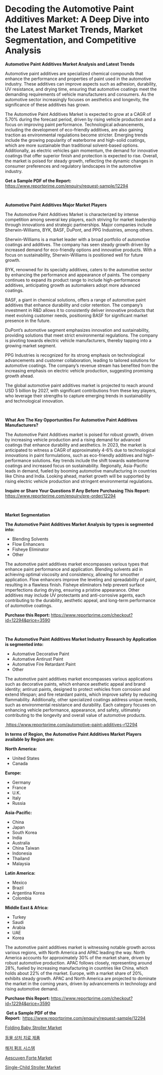 <p><h1>Decoding the Automotive Paint Additives Market: A Deep Dive into the Latest Market Trends, Market Segmentation, and Competitive Analysis</h1></p><p><strong>Automotive Paint Additives Market Analysis and Latest Trends</strong></p>
<p><p>Automotive paint additives are specialized chemical compounds that enhance the performance and properties of paint used in the automotive industry. These additives can improve aspects such as adhesion, durability, UV resistance, and drying time, ensuring that automotive coatings meet the demanding requirements of vehicle manufacturers and consumers. As the automotive sector increasingly focuses on aesthetics and longevity, the significance of these additives has grown.</p><p>The Automotive Paint Additives Market is expected to grow at a CAGR of 5.70% during the forecast period, driven by rising vehicle production and a focus on improving paint performance. Technological advancements, including the development of eco-friendly additives, are also gaining traction as environmental regulations become stricter. Emerging trends include the growing popularity of waterborne and high-solid coatings, which are more sustainable than traditional solvent-based options. Additionally, as electric vehicles gain momentum, the demand for innovative coatings that offer superior finish and protection is expected to rise. Overall, the market is poised for steady growth, reflecting the dynamic changes in consumer preferences and regulatory landscapes in the automotive industry.</p></p>
<p><strong>Get a Sample PDF of the Report:&nbsp;</strong> <a href="https://www.reportprime.com/enquiry/request-sample/12294">https://www.reportprime.com/enquiry/request-sample/12294</a></p>
<p>&nbsp;</p>
<p><strong>Automotive Paint Additives Major Market Players</strong></p>
<p><p>The Automotive Paint Additives Market is characterized by intense competition among several key players, each striving for market leadership through innovations and strategic partnerships. Major companies include Sherwin-Williams, BYK, BASF, DuPont, and PPG Industries, among others.</p><p>Sherwin-Williams is a market leader with a broad portfolio of automotive coatings and additives. The company has seen steady growth driven by increased demand for eco-friendly options and innovative products. With a focus on sustainability, Sherwin-Williams is positioned well for future growth.</p><p>BYK, renowned for its specialty additives, caters to the automotive sector by enhancing the performance and appearance of paints. The company continues to expand its product range to include high-performance additives, anticipating growth as automakers adopt more advanced coatings.</p><p>BASF, a giant in chemical solutions, offers a range of automotive paint additives that enhance durability and color retention. The company’s investment in R&D allows it to consistently deliver innovative products that meet evolving customer needs, positioning BASF for significant market presence in the future.</p><p>DuPont’s automotive segment emphasizes innovation and sustainability, providing solutions that meet strict environmental regulations. The company is pivoting towards electric vehicle manufacturers, thereby tapping into a growing market segment.</p><p>PPG Industries is recognized for its strong emphasis on technological advancements and customer collaboration, leading to tailored solutions for automotive coatings. The company’s revenue stream has benefited from the increasing emphasis on electric vehicle production, suggesting promising growth ahead.</p><p>The global automotive paint additives market is projected to reach around USD 5 billion by 2027, with significant contributions from these key players, who leverage their strengths to capture emerging trends in sustainability and technological innovation.</p></p>
<p>&nbsp;</p>
<p><strong>What Are The Key Opportunities For Automotive Paint Additives Manufacturers?</strong></p>
<p><p>The Automotive Paint Additives market is poised for robust growth, driven by increasing vehicle production and a rising demand for advanced coatings that enhance durability and aesthetics. In 2023, the market is anticipated to witness a CAGR of approximately 4-6% due to technological innovations in paint formulations, such as eco-friendly additives and high-performance solutions. Key trends include the shift towards waterborne coatings and increased focus on sustainability. Regionally, Asia-Pacific leads in demand, fueled by booming automotive manufacturing in countries like China and India. Looking ahead, market growth will be supported by rising electric vehicle production and stringent environmental regulations.</p></p>
<p><strong>Inquire or Share Your Questions If Any Before Purchasing This Report:</strong> <a href="https://www.reportprime.com/enquiry/pre-order/12294">https://www.reportprime.com/enquiry/pre-order/12294</a></p>
<p>&nbsp;</p>
<p><strong>Market Segmentation</strong></p>
<p><strong>The Automotive Paint Additives Market Analysis by types is segmented into:</strong></p>
<p><ul><li>Blending Solvents</li><li>Flow Enhancers</li><li>Fisheye Eliminator</li><li>Other</li></ul></p>
<p><p>The automotive paint additives market encompasses various types that enhance paint performance and application. Blending solvents aid in achieving optimal viscosity and consistency, allowing for smoother application. Flow enhancers improve the leveling and spreadability of paint, resulting in a flawless finish. Fisheye eliminators help prevent surface imperfections during drying, ensuring a pristine appearance. Other additives may include UV protectants and anti-corrosive agents, each contributing to the durability, aesthetic appeal, and long-term performance of automotive coatings.</p></p>
<p><strong>Purchase this Report:&nbsp;</strong><a href="https://www.reportprime.com/checkout?id=12294&price=3590">https://www.reportprime.com/checkout?id=12294&price=3590</a></p>
<p>&nbsp;</p>
<p><strong>The Automotive Paint Additives Market Industry Research by Application is segmented into:</strong></p>
<p><ul><li>Automative Decorative Paint</li><li>Automative Antirust Paint</li><li>Automative Fire Retardant Paint</li><li>Other</li></ul></p>
<p><p>The automotive paint additives market encompasses various applications such as decorative paints, which enhance aesthetic appeal and brand identity; antirust paints, designed to protect vehicles from corrosion and extend lifespan; and fire retardant paints, which improve safety by reducing flammability. Additionally, other specialized coatings address unique needs, such as environmental resistance and durability. Each category focuses on enhancing vehicle performance, appearance, and safety, ultimately contributing to the longevity and overall value of automotive products.</p></p>
<p><a href="https://www.reportprime.com/automotive-paint-additives-r12294">&nbsp;https://www.reportprime.com/automotive-paint-additives-r12294</a></p>
<p><strong>In terms of Region, the Automotive Paint Additives Market Players available by Region are:</strong></p>
<p>
    <p> <strong> North America: </strong>
        <ul>
            <li>United States</li>
            <li>Canada</li>
        </ul>
        </p> 
    <p> <strong> Europe: </strong>
        <ul>
            <li>Germany</li>
            <li>France</li>
            <li>U.K.</li>
            <li>Italy</li>
            <li>Russia</li>
        </ul>
        </p> 
    <p> <strong> Asia-Pacific: </strong>
        <ul>
            <li>China</li>
            <li>Japan</li>
            <li>South Korea</li>
            <li>India</li>
            <li>Australia</li>
            <li>China Taiwan</li>
            <li>Indonesia</li>
            <li>Thailand</li>
            <li>Malaysia</li>
        </ul>
        </p> 
    <p> <strong> Latin America: </strong>
        <ul>
            <li>Mexico</li>
            <li>Brazil</li>
            <li>Argentina Korea</li>
            <li>Colombia</li>
        </ul>
        </p> 
    <p> <strong> Middle East & Africa: </strong>
        <ul>
            <li>Turkey</li>
            <li>Saudi</li>
            <li>Arabia</li>
            <li>UAE</li>
            <li>Korea</li>
        </ul>
    </p>
    </p>
<p><p>The automotive paint additives market is witnessing notable growth across various regions, with North America and APAC leading the way. North America accounts for approximately 30% of the market share, driven by robust automotive production. APAC follows closely, representing around 28%, fueled by increasing manufacturing in countries like China, which holds about 22% of the market. Europe, with a market share of 20%, exhibits steady growth. APAC and North America are projected to dominate the market in the coming years, driven by advancements in technology and rising automotive demand.</p></p>
<p><strong>Purchase this Report: </strong><a href="https://www.reportprime.com/checkout?id=12294&price=3590">https://www.reportprime.com/checkout?id=12294&price=3590</a></p>
<p>&nbsp;<strong>Get a Sample PDF of the Report:&nbsp;&nbsp;</strong><a href="https://www.reportprime.com/enquiry/request-sample/12294">https://www.reportprime.com/enquiry/request-sample/12294</a></p>
<p><strong></strong></p>
<p><p><a href="https://issuu.com/reportprime-2/docs/folding-baby-stroller-market-size-2_74978e28cf42a9">Folding Baby Stroller Market</a></p><p><a href="https://medium.com/@othaleffler61/%EA%B8%80%EB%A1%9C%EB%B2%8C-%EB%8F%99%EB%AC%BC-%EC%83%81%EC%B2%98-%EC%B9%98%EB%A3%8C-%EC%A0%9C%ED%92%88-%EC%8B%9C%EC%9E%A5%EC%9D%98-%EC%83%88%EB%A1%9C%EC%9A%B4-%EA%B8%B0%ED%9A%8C%EC%99%80-%EB%8F%84%EC%A0%84-%EA%B3%BC%EC%A0%9C-2024-2031-9ef106014378">동물 상처 치료 제품</a></p><p><a href="https://medium.com/@othaleffler61/%ED%95%B4%EC%96%91-%ED%8E%8C%ED%94%84-%EC%8B%9C%EC%8A%A4%ED%85%9C-%EC%8B%9C%EC%9E%A5-%EA%B7%9C%EB%AA%A8-%EB%B0%8F-%EC%A0%90%EC%9C%A0%EC%9C%A8-%EB%B6%84%EC%84%9D-%EC%84%B1%EC%9E%A5-%EC%B6%94%EC%84%B8-%EB%B0%8F-%EC%98%88%EC%B8%A1-2024-2031-842d4ba794db">해저 펌프 시스템</a></p><p><a href="https://medium.com/@keith.sutherland8067/emerging-market-trends-and-regional-analysis-of-aescuven-forte-market-forecasted-for-period-from-a6b2a6aeba75">Aescuven Forte Market</a></p><p><a href="https://issuu.com/reportprime-2/docs/single-child-stroller-market-size-2_4b157f436bd4d4">Single-Child Stroller Market</a></p></p>